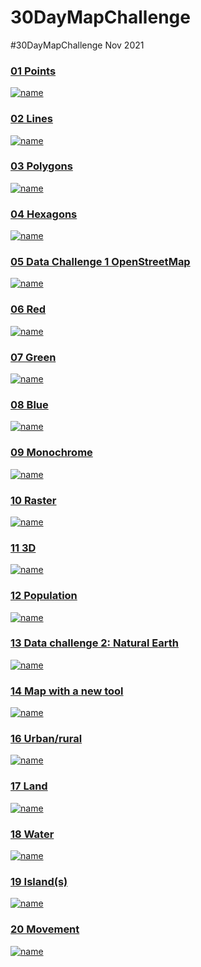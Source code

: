# 30DayMapChallenge
#30DayMapChallenge Nov 2021

### [01 Points](https://github.com/leeolney3/30DayMapChallenge/tree/main/01_points)
[![name](https://github.com/leeolney3/30DayMapChallenge/blob/main/01_points/01_points.png)](https://github.com/leeolney3/30DayMapChallenge/tree/main/01_points)

### [02 Lines](https://github.com/leeolney3/30DayMapChallenge/tree/main/02_lines)
[![name](https://github.com/leeolney3/30DayMapChallenge/blob/main/02_lines/02_lines.png)](https://github.com/leeolney3/30DayMapChallenge/tree/main/02_lines)

### [03 Polygons](https://github.com/leeolney3/30DayMapChallenge/tree/main/03_polygons)
[![name](https://github.com/leeolney3/30DayMapChallenge/blob/main/03_polygons/03_polygons.png)](https://github.com/leeolney3/30DayMapChallenge/tree/main/03_polygons)

### [04 Hexagons](https://github.com/leeolney3/30DayMapChallenge/tree/main/04_hexagons)
[![name](https://github.com/leeolney3/30DayMapChallenge/blob/main/04_hexagons/04_hexagons.png)](https://github.com/leeolney3/30DayMapChallenge/tree/main/04_hexagons)

### [05 Data Challenge 1 OpenStreetMap](https://github.com/leeolney3/30DayMapChallenge/tree/main/05_OSM)
[![name](https://github.com/leeolney3/30DayMapChallenge/blob/main/05_OSM/05_OSM.png)](https://github.com/leeolney3/30DayMapChallenge/tree/main/05_OSM)

### [06 Red](https://github.com/leeolney3/30DayMapChallenge/tree/main/06_red)
[![name](https://github.com/leeolney3/30DayMapChallenge/blob/main/06_red/06_red.png)](https://github.com/leeolney3/30DayMapChallenge/tree/main/06_red)

### [07 Green](https://github.com/leeolney3/30DayMapChallenge/tree/main/07_green)
[![name](https://github.com/leeolney3/30DayMapChallenge/blob/main/07_green/07_green_1.png)](https://github.com/leeolney3/30DayMapChallenge/tree/main/07_green)

### [08 Blue](https://github.com/leeolney3/30DayMapChallenge/tree/main/08_blue)
[![name](https://github.com/leeolney3/30DayMapChallenge/blob/main/08_blue/08_blue.png)](https://github.com/leeolney3/30DayMapChallenge/tree/main/08_blue)

### [09 Monochrome](https://github.com/leeolney3/30DayMapChallenge/tree/main/09_monochrome)
[![name](https://github.com/leeolney3/30DayMapChallenge/blob/main/09_monochrome/09_monochrome.png)](https://github.com/leeolney3/30DayMapChallenge/tree/main/09_monochrome)

### [10 Raster](https://github.com/leeolney3/30DayMapChallenge/tree/main/10_raster)
[![name](https://github.com/leeolney3/30DayMapChallenge/blob/main/10_raster/10_raster.png)](https://github.com/leeolney3/30DayMapChallenge/tree/main/10_raster)

### [11 3D](https://github.com/leeolney3/30DayMapChallenge/tree/main/11_3D)
[![name](https://github.com/leeolney3/30DayMapChallenge/blob/main/11_3D/11_3D.png)](https://github.com/leeolney3/30DayMapChallenge/tree/main/11_3D)

### [12 Population](https://github.com/leeolney3/30DayMapChallenge/tree/main/12_population)
[![name](https://github.com/leeolney3/30DayMapChallenge/blob/main/12_population/population.png)](https://github.com/leeolney3/30DayMapChallenge/tree/main/12_population)

### [13 Data challenge 2: Natural Earth](https://github.com/leeolney3/30DayMapChallenge/tree/main/13_ne)
[![name](https://github.com/leeolney3/30DayMapChallenge/blob/main/13_ne/13_ne.png)](https://github.com/leeolney3/30DayMapChallenge/tree/main/13_ne)

### [14 Map with a new tool](https://github.com/leeolney3/30DayMapChallenge/tree/main/14_new_tool)
[![name](https://github.com/leeolney3/30DayMapChallenge/blob/main/14_new_tool/14_tool_cropped.png)](https://github.com/leeolney3/30DayMapChallenge/tree/main/14_new_tool)

### [16 Urban/rural](https://github.com/leeolney3/30DayMapChallenge/tree/main/16_urban_rural)
[![name](https://github.com/leeolney3/30DayMapChallenge/blob/main/16_urban_rural/16_urban.png)](https://github.com/leeolney3/30DayMapChallenge/tree/main/16_urban_rural)

### [17 Land](https://github.com/leeolney3/30DayMapChallenge/tree/main/17_land)
[![name](https://github.com/leeolney3/30DayMapChallenge/blob/main/17_land/17_land.png)](https://github.com/leeolney3/30DayMapChallenge/tree/main/17_land)

### [18 Water](https://github.com/leeolney3/30DayMapChallenge/tree/main/18_water)
[![name](https://github.com/leeolney3/30DayMapChallenge/blob/main/18_water/18_water.png)](https://github.com/leeolney3/30DayMapChallenge/tree/main/18_water)

### [19 Island(s)](https://github.com/leeolney3/30DayMapChallenge/tree/main/19_islands)
[![name](https://github.com/leeolney3/30DayMapChallenge/blob/main/19_islands/19_islands.png)](https://github.com/leeolney3/30DayMapChallenge/tree/main/19_islands)

### [20 Movement](https://github.com/leeolney3/30DayMapChallenge/tree/main/20_movement)
[![name](https://github.com/leeolney3/30DayMapChallenge/blob/main/20_movement/20_movement.png)](https://github.com/leeolney3/30DayMapChallenge/tree/main/20_movement)
